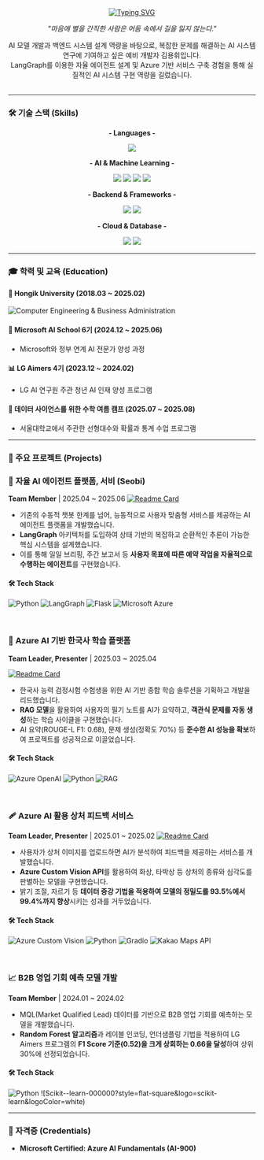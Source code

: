 <div align="center">
  <a href="https://git.io/typing-svg">
    <img src="https://readme-typing-svg.demolab.com?font=Fira+Code&size=35&pause=1000&color=0078D4&center=true&vCenter=true&width=800&height=100&lines=Hello,+I'm+Young+Hwi!+👋;AI+%26+Backend+System+Developer" alt="Typing SVG" />
  </a>
  <p><i>"마음에 별을 간직한 사람은 어둠 속에서 길을 잃지 않는다."</i></p>
</div>

<div align="center">
AI 모델 개발과 백엔드 시스템 설계 역량을 바탕으로, 복잡한 문제를 해결하는 AI 시스템 연구에 기여하고 싶은 예비 개발자 김용휘입니다.<br /> 
LangGraph를 이용한 자율 에이전트 설계 및 Azure 기반 서비스 구축 경험을 통해 실질적인 AI 시스템 구현 역량을 길렀습니다.
</div>

<br>

---

### 🛠️ 기술 스택 (Skills)

<div align="center">
  <p><strong>- Languages -</strong></p>
    <img src="https://img.shields.io/badge/Python-3776AB?style=flat-square&logo=python&logoColor=white"/> 
  <p><strong>- AI & Machine Learning -</strong></p>
    <img src="https://img.shields.io/badge/TensorFlow-FF6F00?style=flat-square&logo=tensorflow&logoColor=white"/>
    <img src="https://img.shields.io/badge/YOLO-00FFFF?style=flat-square&logo=yolo&logoColor=black"/>
    <img src="https://img.shields.io/badge/LangGraph-1C3C3C?style=flat-square&logo=LangChain&logoColor=white"/>
    <img src="https://img.shields.io/badge/RAG-412991?style=flat-square&logo=OpenAI&logoColor=white"/>
  <p><strong>- Backend & Frameworks -</strong></p>
    <img src="https://img.shields.io/badge/Flask-000000?style=flat-square&logo=flask&logoColor=white"/>
    <img src="https://img.shields.io/badge/Gradio-FF6F00?style=flat-square&logo=gradio&logoColor=white"/>
  <p><strong>- Cloud & Database -</strong></p>
    <img src="https://img.shields.io/badge/Microsoft_Azure-0078D4?style=flat-square&logo=microsoftazure&logoColor=white"/>
    <img src="https://img.shields.io/badge/Azure_OpenAI-412991?style=flat-square&logo=openai&logoColor=white"/>
</div>

---

### 🎓 학력 및 교육 (Education)

#### 🏫 **Hongik University** (2018.03 ~ 2025.02)
![Computer Engineering & Business Administration](https://img.shields.io/badge/컴퓨터공학%20&%20경영학-CC0000?style=flat-square)

#### 🤖 **Microsoft AI School 6기** (2024.12 ~ 2025.06)
- Microsoft와 정부 연계 AI 전문가 양성 과정

#### 📊 **LG Aimers 4기** (2023.12 ~ 2024.02)
- LG AI 연구원 주관 청년 AI 인재 양성 프로그램

#### 📜 **데이터 사이언스를 위한 수학 여름 캠프** (2025.07 ~ 2025.08)
- 서울대학교에서 주관한 선형대수와 확률과 통계 수업 프로그램


---

### 🚀 주요 프로젝트 (Projects)

### 🤖 **자율 AI 에이전트 플랫폼, 서비 (Seobi)**
**Team Member** | 2025.04 ~ 2025.06
[![Readme Card](https://github-readme-stats.vercel.app/api/pin/?username=wasseobi&repo=seobi-backend&theme=graywhite)](https://github.com/wasseobi)

- 기존의 수동적 챗봇 한계를 넘어, 능동적으로 사용자 맞춤형 서비스를 제공하는 AI 에이전트 플랫폼을 개발했습니다.
- **LangGraph** 아키텍처를 도입하여 상태 기반의 복잡하고 순환적인 추론이 가능한 핵심 시스템을 설계했습니다.
- 이를 통해 일일 브리핑, 주간 보고서 등 **사용자 목표에 따른 예약 작업을 자율적으로 수행하는 에이전트**를 구현했습니다.

#### 🛠 **Tech Stack**
![Python](https://img.shields.io/badge/python-3670A0?style=flat-square&logo=python&logoColor=ffdd54)
![LangGraph](https://img.shields.io/badge/LangGraph-1C3C3C.svg?style=flat-square&logo=LangGraph&logoColor=white)
![Flask](https://img.shields.io/badge/flask-%23000.svg?style=flat-square&logo=flask&logoColor=white)
![Microsoft Azure](https://img.shields.io/badge/azure-%230072C6.svg?style=flat-square&logo=microsoftazure&logoColor=white)

<br>

### 📜 **Azure AI 기반 한국사 학습 플랫폼**
**Team Leader, Presenter** | 2025.03 ~ 2025.04

[![Readme Card](https://github-readme-stats.vercel.app/api/pin/?username=ms-project2nd&repo=KOR-Hist-Recommender&theme=graywhite&cache_buster=2)](https://github.com/ms-project2nd/KOR-Hist-Recommender)

- 한국사 능력 검정시험 수험생을 위한 AI 기반 종합 학습 솔루션을 기획하고 개발을 리드했습니다.
- **RAG 모델**을 활용하여 사용자의 필기 노트를 AI가 요약하고, **객관식 문제를 자동 생성**하는 학습 사이클을 구현했습니다.
- AI 요약(ROUGE-L F1: 0.68), 문제 생성(정확도 70%) 등 **준수한 AI 성능을 확보**하여 프로젝트를 성공적으로 이끌었습니다.

#### 🛠 **Tech Stack**
![Azure OpenAI](https://img.shields.io/badge/Azure%20OpenAI-%23412991.svg?style=flat-square&logo=openai&logoColor=white)
![Python](https://img.shields.io/badge/python-3670A0?style=flat-square&logo=python&logoColor=white)
![RAG](https://img.shields.io/badge/RAG-412991?style=flat-square&logo=openai&logoColor=white)

<br>

### 🩹 **Azure AI 활용 상처 피드백 서비스**
**Team Leader, Presenter** | 2025.01 ~ 2025.02
[![Readme Card](https://github-readme-stats.vercel.app/api/pin/?username=msproject-1st-team&repo=[레포지토리이름]&theme=graywhite)](https://github.com/msproject-1st-team)

- 사용자가 상처 이미지를 업로드하면 AI가 분석하여 피드백을 제공하는 서비스를 개발했습니다.
- **Azure Custom Vision API**를 활용하여 화상, 타박상 등 상처의 종류와 심각도를 판별하는 모델을 구현했습니다.
- 밝기 조절, 자르기 등 **데이터 증강 기법을 적용하여 모델의 정밀도를 93.5%에서 99.4%까지 향상**시키는 성과를 거두었습니다.

#### 🛠 **Tech Stack**
![Azure Custom Vision](https://img.shields.io/badge/Azure%20Custom%20Vision-008AD7?style=flat-square&logo=microsoft-azure&logoColor=white)
![Python](https://img.shields.io/badge/Python-3776AB?style=flat-square&logo=python&logoColor=white)
![Gradio](https://img.shields.io/badge/Gradio-FF6F00?style=flat-square&logo=gradio&logoColor=white)
![Kakao Maps API](https://img.shields.io/badge/Kakao%20Maps%20API-FFCD00?style=flat-square&logo=kakao&logoColor=black)

<br>

### 📈 **B2B 영업 기회 예측 모델 개발**
**Team Member** | 2024.01 ~ 2024.02
- MQL(Market Qualified Lead) 데이터를 기반으로 B2B 영업 기회를 예측하는 모델을 개발했습니다.
- **Random Forest 알고리즘**과 레이블 인코딩, 언더샘플링 기법을 적용하여 LG Aimers 프로그램의 **F1 Score 기준(0.52)을 크게 상회하는 0.66을 달성**하여 상위 30%에 선정되었습니다.

#### 🛠 **Tech Stack**
![Python](https://img.shields.io/badge/Python-3776AB?style=flat-square&logo=python&logoColor=white)
![Scikit--learn-000000?style=flat-square&logo=scikit-learn&logoColor=white)

---

### 📜 자격증 (Credentials)
- **Microsoft Certified: Azure AI Fundamentals (AI-900)**
